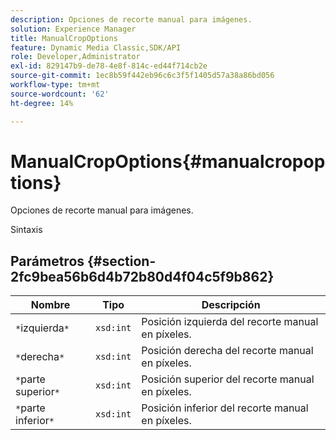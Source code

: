 ```yaml
---
description: Opciones de recorte manual para imágenes.
solution: Experience Manager
title: ManualCropOptions
feature: Dynamic Media Classic,SDK/API
role: Developer,Administrator
exl-id: 829147b9-de78-4e8f-814c-ed44f714cb2e
source-git-commit: 1ec8b59f442eb96c6c3f5f1405d57a38a86bd056
workflow-type: tm+mt
source-wordcount: '62'
ht-degree: 14%

---
```


# ManualCropOptions{#manualcropoptions}

Opciones de recorte manual para imágenes.

Sintaxis

## Parámetros {#section-2fc9bea56b6d4b72b80d4f04c5f9b862}

| Nombre | Tipo | Descripción |
|---|---|---|
| `*`izquierda`*` | `xsd:int` | Posición izquierda del recorte manual en píxeles. |
| `*`derecha`*` | `xsd:int` | Posición derecha del recorte manual en píxeles. |
| `*`parte superior`*` | `xsd:int` | Posición superior del recorte manual en píxeles. |
| `*`parte inferior`*` | `xsd:int` | Posición inferior del recorte manual en píxeles. |
